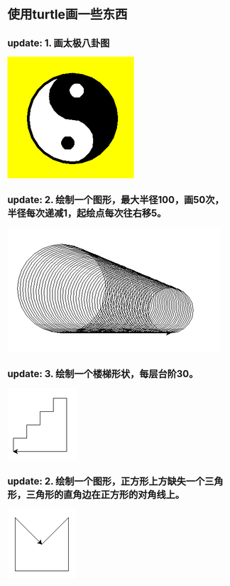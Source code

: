 # 使用turtle画一些东西

## update: 1. 画太极八卦图
![太极八卦图](./image/turtle_baguatu.png)

## update: 2. 绘制一个图形，最大半径100，画50次，半径每次递减1，起绘点每次往右移5。
![圆](./image/create_multi_circle.png)

## update: 3. 绘制一个楼梯形状，每层台阶30。
![圆](./image/louti.png)

## update: 2. 绘制一个图形，正方形上方缺失一个三角形，三角形的直角边在正方形的对角线上。
![圆](./image/square_without_triangle.png)
